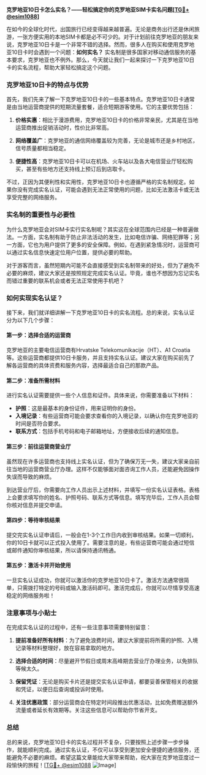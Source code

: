 **克罗地亚10日卡怎么实名？——轻松搞定你的克罗地亚SIM卡实名问题[[TG💪+ @esim1088](https://t.me/s/esim1088)]**

在如今的全球化时代，出国旅行已经变得越来越普遍。无论是商务出行还是休闲旅游，一张方便实用的本地SIM卡都是必不可少的。对于计划前往克罗地亚的朋友来说，克罗地亚10日卡是一个非常不错的选择。然而，很多人在购买和使用克罗地亚10日卡时会遇到一个问题：**如何实名？** 实名制是很多国家对移动通信服务的基本要求，克罗地亚也不例外。那么，今天就让我们一起来探讨一下克罗地亚10日卡的实名流程，帮助大家轻松搞定这个问题。

### 克罗地亚10日卡的特点与优势

首先，我们先来了解一下克罗地亚10日卡的一些基本特点。克罗地亚10日卡通常是由当地运营商提供的短期流量套餐，适合短期游客使用。它的主要优势包括：

1. **价格实惠**：相比于漫游费用，克罗地亚10日卡的价格非常亲民，尤其是在当地运营商推出促销活动时，性价比非常高。
   
2. **网络覆盖广**：克罗地亚的通信网络覆盖较为完善，无论是城市还是乡村地区，信号质量都相当稳定。
   
3. **便捷性高**：克罗地亚10日卡可以在机场、火车站以及各大电信营业厅轻松购买，甚至有些地方还支持线上预订后到店取卡。

不过，正因为其便利性和实用性，克罗地亚10日卡也遵循严格的实名制规定。如果你没有完成实名认证，可能会遇到无法正常使用的问题，比如无法激活卡或无法享受完整的网络服务。

### 实名制的重要性与必要性

为什么克罗地亚会对SIM卡实行实名制呢？其实这在全球范围内已经是一种普遍做法。一方面，实名制有助于防止非法活动的发生，比如电信诈骗、网络犯罪等；另一方面，它也为用户提供了更多的安全保障。例如，在遇到紧急情况时，运营商可以通过实名信息快速定位用户位置，提供必要的帮助。

对于游客而言，虽然短期内可能不会直接感受到实名制带来的好处，但为了避免不必要的麻烦，建议大家还是按照规定完成实名认证。毕竟，谁也不想因为忘记实名而错过重要的联系机会或者无法正常使用手机吧？

### 如何实现实名认证？

接下来，我们就详细讲解一下克罗地亚10日卡的实名流程。总的来说，实名认证分为以下几个步骤：

#### 第一步：选择合适的运营商

克罗地亚的主要电信运营商有Hrvatske Telekomunikacije（HT）、A1 Croatia等。这些运营商都提供10日卡服务，并且支持实名认证。建议大家在购买前先了解各运营商的具体资费和服务内容，选择最适合自己的那款产品。

#### 第二步：准备所需材料

进行实名认证需要提供一些个人信息和证件。具体来说，你需要准备以下材料：

- **护照**：这是最基本的身份证件，用来证明你的身份。
- **入境记录**：有些运营商可能会要求查看你的入境记录，以确认你在克罗地亚的时间是否符合要求。
- **联系方式**：包括手机号码和电子邮箱地址，方便接收后续的通知信息。

#### 第三步：前往运营商营业厅

虽然现在许多运营商也支持线上实名认证，但为了确保万无一失，建议大家亲自前往当地的运营商营业厅办理。这样不仅能够面对面咨询工作人员，还能避免因操作失误而导致的麻烦。

到达营业厅后，你需要向工作人员出示上述材料，并填写一份实名认证表格。表格上会要求填写你的姓名、护照号码、联系方式等信息。填写完毕后，工作人员会帮你核对信息并提交申请。

#### 第四步：等待审核结果

提交完实名认证申请后，一般会在1-3个工作日内收到审核结果。如果一切顺利，你的10日卡就可以正式投入使用了。需要注意的是，有些运营商可能会通过短信或邮件通知你审核结果，所以请保持通讯畅通。

#### 第五步：激活卡并开始使用

一旦实名认证成功，你就可以激活你的克罗地亚10日卡了。激活方法通常很简单，只需拨打特定的号码或输入激活码即可。激活完成后，你就可以尽情享受高速稳定的网络服务啦！

### 注意事项与小贴士

在完成实名认证的过程中，还有一些注意事项需要特别留意：

1. **提前准备好所有材料**：为了避免浪费时间，建议大家提前将所需的护照、入境记录等材料整理好，放在容易拿取的地方。
   
2. **选择合适的时间**：尽量避开节假日或周末高峰期去营业厅办理业务，以免排队等候太久。

3. **保留凭证**：无论是购买卡片还是提交实名认证申请，都要妥善保管相关的收据和凭证，以便日后查询或投诉时使用。

4. **关注优惠政策**：部分运营商会在特定时间段推出优惠活动，比如免费赠送额外流量或者延长有效期等。关注这些信息可以帮助你节省开支。

### 总结

总的来说，克罗地亚10日卡的实名过程并不复杂，只要按照上述步骤一步步操作，就能顺利完成。通过实名认证，不仅可以享受到更加安全便捷的通信服务，还能避免不必要的麻烦。希望这篇文章能给大家带来帮助，祝大家在克罗地亚度过一段愉快的旅程！[[TG💪+ @esim1088](https://t.me/s/esim1088) ![Image](https://i.postimg.cc/4NQfJmqS/Snipaste-2025-05-13-00-14-12.png)]
